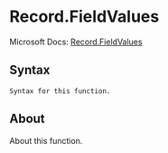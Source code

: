 ---
---

# Record.FieldValues

Microsoft Docs: [Record.FieldValues](https://docs.microsoft.com/en-us/powerquery-m/record-fieldvalues)

## Syntax

```powerquery-m
Syntax for this function.
```

## About

About this function.

